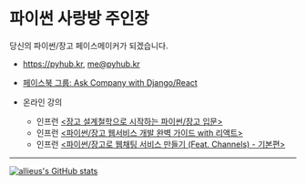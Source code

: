 # 파이썬 사랑방 주인장

당신의 파이썬/장고 페이스메이커가 되겠습니다.

+ https://pyhub.kr, me@pyhub.kr
+ [페이스북 그룹: Ask Company with Django/React](https://www.facebook.com/groups/askdjango)

+ 온라인 강의
  - 인프런 [<장고 설계철학으로 시작하는 파이썬/장고 입문>](https://www.inflearn.com/course/%EC%9E%A5%EA%B3%A0-%EC%84%A4%EA%B3%84%EC%B2%A0%ED%95%99-%EC%9E%85%EB%AC%B8?inst=6a0dda6d)
  - 인프런 [<파이썬/장고 웹서비스 개발 완벽 가이드 with 리액트>](https://www.inflearn.com/course/파이썬-장고-웹서비스?inst=6a0dda6d)
  - 인프런 [<파이썬/장고로 웹채팅 서비스 만들기 (Feat. Channels) - 기본편>](https://www.inflearn.com/course/%ED%8C%8C%EC%9D%B4%EC%8D%AC-%EC%9E%A5%EA%B3%A0-%EC%9B%B9%EC%B1%84%ED%8C%85-%EC%B1%84%EB%84%90%EC%8A%A4-%EA%B8%B0%EB%B3%B8?inst=6a0dda6d)

---

[![allieus's GitHub stats](https://github-readme-stats.vercel.app/api?username=allieus)](https://github.com/anuraghazra/github-readme-stats)
